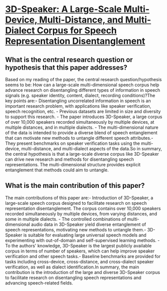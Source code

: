 # [3D-Speaker: A Large-Scale Multi-Device, Multi-Distance, and   Multi-Dialect Corpus for Speech Representation Disentanglement](https://arxiv.org/abs/2306.15354)

## What is the central research question or hypothesis that this paper addresses?

Based on my reading of the paper, the central research question/hypothesis seems to be: How can a large-scale multi-dimensional speech corpus help advance research on disentangling different types of information in speech signals (e.g. speaker identity, content, dialect, recording conditions)?The key points are:- Disentangling uncorrelated information in speech is an important research problem, with applications like speaker verification, speech recognition, etc. - Previous datasets are limited in size and diversity to support this research. - The paper introduces 3D-Speaker, a large corpus of over 10,000 speakers recorded simultaneously by multiple devices, at multiple distances, and in multiple dialects. - The multi-dimensional nature of the data is intended to provide a diverse blend of speech entanglement that can motivate new methods to untangle different speech attributes.- They present benchmarks on speaker verification tasks using the multi-device, multi-distance, and multi-dialect aspects of the data.So in summary, the central hypothesis is that a large-scale diverse corpus like 3D-Speaker can drive new research and methods for disentangling speech representations. The multi-dimensional structure provides explicit entanglement that methods could aim to untangle.


## What is the main contribution of this paper?

The main contributions of this paper are:- Introduction of 3D-Speaker, a large-scale speech corpus designed to facilitate research on speech representation disentanglement. The corpus contains over 10,000 speakers recorded simultaneously by multiple devices, from varying distances, and some in multiple dialects. - The controlled combinations of multi-dimensional audio data in 3D-Speaker yield diverse entanglement of speech representations, motivating new methods to untangle them.- 3D-Speaker is suitable for evaluating large universal speech models and experimenting with out-of-domain and self-supervised learning methods. - To the authors' knowledge, 3D-Speaker is the largest publicly available corpus in terms of number of speakers, which can help improve speaker verification and other speech tasks.- Baseline benchmarks are provided for tasks including cross-device, cross-distance, and cross-dialect speaker verification, as well as dialect identification.In summary, the main contribution is the introduction of the large and diverse 3D-Speaker corpus to facilitate research on disentangling speech representations and advancing speech-related fields.
